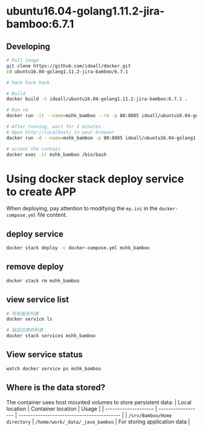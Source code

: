 
ubuntu16.04-golang1.11.2-jira-bamboo:6.7.1
=============


## Developing

```bash
# Pull image
git clone https://github.com/idoall/docker.git
cd ubuntu16.04-golang1.11.2-jira-bamboo/6.7.1

# hack hack hack

# Build
docker build -t idoall/ubuntu16.04-golang1.11.2-jira-bamboo:6.7.1 .

# Run rm
docker run -it --name=mshk_bamboo --rm -p 80:8085 idoall/ubuntu16.04-golang1.11.2-jira-bamboo:6.7.1

# After running, wait for 1 minutes.
# Open http://localhost/ in your browser
docker run -d --name=mshk_bamboo -p 80:8085 idoall/ubuntu16.04-golang1.11.2-jira-bamboo:6.7.1

# access the contain
docker exec -it mshk_bamboo /bin/bash
```



# Using docker stack deploy service to create APP


When deploying, pay attention to modifying the  `my.ini` in the `docker-compose.yml` file content.



## deploy service

```bash
docker stack deploy -c docker-compose.yml mshk_bamboo
```

## remove deploy

```bash
docker stack rm mshk_bamboo
```

## view service list

```bash
# 所有服务列表
docker service ls

# 指定应用的列表
docker stack services mshk_bamboo
```

## View service status

```bash
watch docker service ps mshk_bamboo
```


## Where is the data stored?

The container uses host mounted volumes to store persistent data:
| Local location       | Container location | Usage                                      |
| -------------------- | ------------------ | ------------------------------------------ |
| `/srv/Bamboo/Home directory`   | `/home/work/_data/_java_bamboo`  | For storing application data               |
